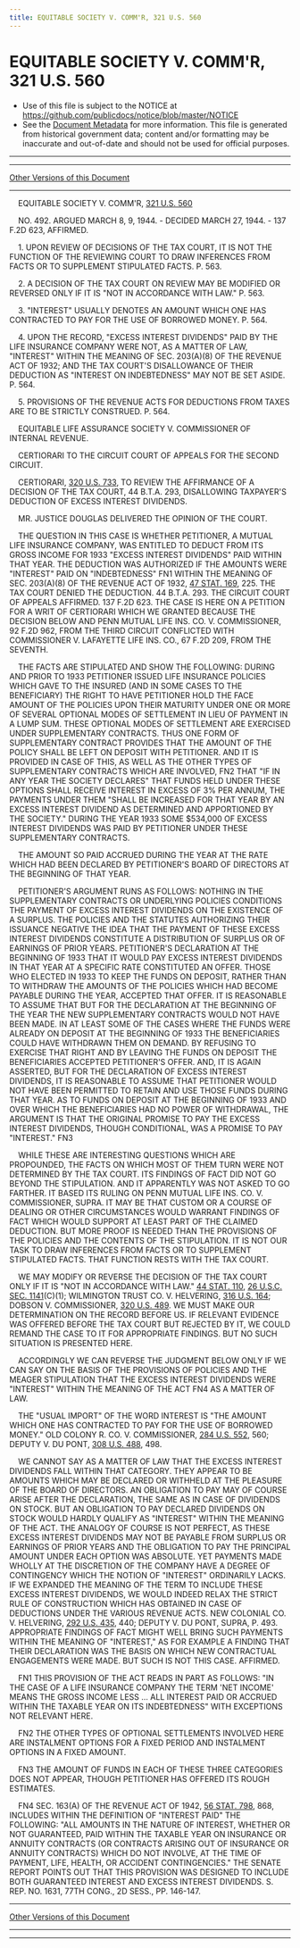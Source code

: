 ```yaml
---
title: EQUITABLE SOCIETY V. COMM'R, 321 U.S. 560
---
```


# EQUITABLE SOCIETY V. COMM'R, 321 U.S. 560

* Use of this file is subject to the NOTICE at https://github.com/publicdocs/notice/blob/master/NOTICE
* See the [Document Metadata](../../../index.md) for more information.
  This file is generated from historical government data; content and/or formatting may be inaccurate and out-of-date and should not be used for official purposes.

----------
----------

[Other Versions of this Document](https://publicdocs.github.io/go/links?ns=uslm-x&ref=%2Fus%2Fcourts%2Fscotus%2FusReporter%2F321%2F560)

----------

    EQUITABLE SOCIETY V. COMM'R, [321 U.S. 560][/us/courts/scotus/usReporter/321/560]

    NO. 492.  ARGUED MARCH 8, 9, 1944.  - DECIDED MARCH 27, 1944.  - 137 F.2D 623, AFFIRMED.

    1.  UPON REVIEW OF DECISIONS OF THE TAX COURT, IT IS NOT THE FUNCTION OF THE REVIEWING COURT TO DRAW INFERENCES FROM FACTS OR TO SUPPLEMENT STIPULATED FACTS.  P. 563.

    2.  A DECISION OF THE TAX COURT ON REVIEW MAY BE MODIFIED OR REVERSED ONLY IF IT IS "NOT IN ACCORDANCE WITH LAW."  P. 563.

    3.  "INTEREST" USUALLY DENOTES AN AMOUNT WHICH ONE HAS CONTRACTED TO PAY FOR THE USE OF BORROWED MONEY.  P. 564.

    4.  UPON THE RECORD, "EXCESS INTEREST DIVIDENDS" PAID BY THE LIFE INSURANCE COMPANY WERE NOT, AS A MATTER OF LAW, "INTEREST" WITHIN THE MEANING OF SEC. 203(A)(8) OF THE REVENUE ACT OF 1932; AND THE TAX COURT'S DISALLOWANCE OF THEIR DEDUCTION AS "INTEREST ON INDEBTEDNESS" MAY NOT BE SET ASIDE.  P. 564.

    5.  PROVISIONS OF THE REVENUE ACTS FOR DEDUCTIONS FROM TAXES ARE TO BE STRICTLY CONSTRUED.  P. 564.

    EQUITABLE LIFE ASSURANCE SOCIETY V. COMMISSIONER OF INTERNAL REVENUE.

    CERTIORARI TO THE CIRCUIT COURT OF APPEALS FOR THE SECOND CIRCUIT.

    CERTIORARI, [320 U.S. 733][/us/courts/scotus/usReporter/320/733], TO REVIEW THE AFFIRMANCE OF A DECISION OF THE TAX COURT, 44 B.T.A. 293, DISALLOWING TAXPAYER'S DEDUCTION OF EXCESS INTEREST DIVIDENDS.

    MR. JUSTICE DOUGLAS DELIVERED THE OPINION OF THE COURT.

    THE QUESTION IN THIS CASE IS WHETHER PETITIONER, A MUTUAL LIFE INSURANCE COMPANY, WAS ENTITLED TO DEDUCT FROM ITS GROSS INCOME FOR 1933 "EXCESS INTEREST DIVIDENDS" PAID WITHIN THAT YEAR.  THE DEDUCTION WAS AUTHORIZED IF THE AMOUNTS WERE "INTEREST" PAID ON "INDEBTEDNESS" FN1  WITHIN THE MEANING OF SEC. 203(A)(8) OF THE REVENUE ACT OF 1932, [47 STAT. 169][/us/stat/47/169], 225.  THE TAX COURT DENIED THE DEDUCTION.  44 B.T.A. 293.  THE CIRCUIT COURT OF APPEALS AFFIRMED.  137 F.2D 623.  THE CASE IS HERE ON A PETITION FOR A WRIT OF CERTIORARI WHICH WE GRANTED BECAUSE THE DECISION BELOW AND PENN MUTUAL LIFE INS. CO. V. COMMISSIONER, 92 F.2D 962, FROM THE THIRD CIRCUIT CONFLICTED WITH COMMISSIONER V. LAFAYETTE LIFE INS. CO., 67 F.2D 209, FROM THE SEVENTH.

    THE FACTS ARE STIPULATED AND SHOW THE FOLLOWING:  DURING AND PRIOR TO 1933 PETITIONER ISSUED LIFE INSURANCE POLICIES WHICH GAVE TO THE INSURED (AND IN SOME CASES TO THE BENEFICIARY) THE RIGHT TO HAVE PETITIONER HOLD THE FACE AMOUNT OF THE POLICIES UPON THEIR MATURITY UNDER ONE OR MORE OF SEVERAL OPTIONAL MODES OF SETTLEMENT IN LIEU OF PAYMENT IN A LUMP SUM.  THESE OPTIONAL MODES OF SETTLEMENT ARE EXERCISED UNDER SUPPLEMENTARY CONTRACTS.  THUS ONE FORM OF SUPPLEMENTARY CONTRACT PROVIDES THAT THE AMOUNT OF THE POLICY SHALL BE LEFT ON DEPOSIT WITH PETITIONER.  AND IT IS PROVIDED IN CASE OF THIS, AS WELL AS THE OTHER TYPES OF SUPPLEMENTARY CONTRACTS WHICH ARE INVOLVED,  FN2  THAT "IF IN ANY YEAR THE SOCIETY DECLARES" THAT FUNDS HELD UNDER THESE OPTIONS SHALL RECEIVE INTEREST IN EXCESS OF 3% PER ANNUM, THE PAYMENTS UNDER THEM "SHALL BE INCREASED FOR THAT YEAR BY AN EXCESS INTEREST DIVIDEND AS DETERMINED AND APPORTIONED BY THE SOCIETY."  DURING THE YEAR 1933 SOME $534,000 OF EXCESS INTEREST DIVIDENDS WAS PAID BY PETITIONER UNDER THESE SUPPLEMENTARY CONTRACTS.

    THE AMOUNT SO PAID ACCRUED DURING THE YEAR AT THE RATE WHICH HAD BEEN DECLARED BY PETITIONER'S BOARD OF DIRECTORS AT THE BEGINNING OF THAT YEAR.

    PETITIONER'S ARGUMENT RUNS AS FOLLOWS:  NOTHING IN THE SUPPLEMENTARY CONTRACTS OR UNDERLYING POLICIES CONDITIONS THE PAYMENT OF EXCESS INTEREST DIVIDENDS ON THE EXISTENCE OF A SURPLUS.  THE POLICIES AND THE STATUTES AUTHORIZING THEIR ISSUANCE NEGATIVE THE IDEA THAT THE PAYMENT OF THESE EXCESS INTEREST DIVIDENDS CONSTITUTE A DISTRIBUTION OF SURPLUS OR OF EARNINGS OF PRIOR YEARS.  PETITIONER'S DECLARATION AT THE BEGINNING OF 1933 THAT IT WOULD PAY EXCESS INTEREST DIVIDENDS IN THAT YEAR AT A SPECIFIC RATE CONSTITUTED AN OFFER.  THOSE WHO ELECTED IN 1933 TO KEEP THE FUNDS ON DEPOSIT, RATHER THAN TO WITHDRAW THE AMOUNTS OF THE POLICIES WHICH HAD BECOME PAYABLE DURING THE YEAR, ACCEPTED THAT OFFER.  IT IS REASONABLE TO ASSUME THAT BUT FOR THE DECLARATION AT THE BEGINNING OF THE YEAR THE NEW SUPPLEMENTARY CONTRACTS WOULD NOT HAVE BEEN MADE.  IN AT LEAST SOME OF THE CASES WHERE THE FUNDS WERE ALREADY ON DEPOSIT AT THE BEGINNING OF 1933 THE BENEFICIARIES COULD HAVE WITHDRAWN THEM ON DEMAND.  BY REFUSING TO EXERCISE THAT RIGHT AND BY LEAVING THE FUNDS ON DEPOSIT THE BENEFICIARIES ACCEPTED PETITIONER'S OFFER.  AND, IT IS AGAIN ASSERTED, BUT FOR THE DECLARATION OF EXCESS INTEREST DIVIDENDS, IT IS REASONABLE TO ASSUME THAT PETITIONER WOULD NOT HAVE BEEN PERMITTED TO RETAIN AND USE THOSE FUNDS DURING THAT YEAR.  AS TO FUNDS ON DEPOSIT AT THE BEGINNING OF 1933 AND OVER WHICH THE BENEFICIARIES HAD NO POWER OF WITHDRAWAL, THE ARGUMENT IS THAT THE ORIGINAL PROMISE TO PAY THE EXCESS INTEREST DIVIDENDS, THOUGH CONDITIONAL, WAS A PROMISE TO PAY "INTEREST."  FN3

    WHILE THESE ARE INTERESTING QUESTIONS WHICH ARE PROPOUNDED, THE FACTS ON WHICH MOST OF THEM TURN WERE NOT DETERMINED BY THE TAX COURT.  ITS FINDINGS OF FACT DID NOT GO BEYOND THE STIPULATION.  AND IT APPARENTLY WAS NOT ASKED TO GO FARTHER.  IT BASED ITS RULING ON PENN MUTUAL LIFE INS. CO. V. COMMISSIONER, SUPRA.  IT MAY BE THAT CUSTOM OR A COURSE OF DEALING OR OTHER CIRCUMSTANCES WOULD WARRANT FINDINGS OF FACT WHICH WOULD SUPPORT AT LEAST PART OF THE CLAIMED DEDUCTION.  BUT MORE PROOF IS NEEDED THAN THE PROVISIONS OF THE POLICIES AND THE CONTENTS OF THE STIPULATION.  IT IS NOT OUR TASK TO DRAW INFERENCES FROM FACTS OR TO SUPPLEMENT STIPULATED FACTS.  THAT FUNCTION RESTS WITH THE TAX COURT.

    WE MAY MODIFY OR REVERSE THE DECISION OF THE TAX COURT ONLY IF IT IS "NOT IN ACCORDANCE WITH LAW."  [44 STAT. 110][/us/stat/44/110], [26 U.S.C. SEC. 1141][/us/usc/t26/s1141](C)(1); WILMINGTON TRUST CO. V. HELVERING, [316 U.S. 164][/us/courts/scotus/usReporter/316/164]; DOBSON V. COMMISSIONER, [320 U.S. 489][/us/courts/scotus/usReporter/320/489].  WE MUST MAKE OUR DETERMINATION ON THE RECORD BEFORE US.  IF RELEVANT EVIDENCE WAS OFFERED BEFORE THE TAX COURT BUT REJECTED BY IT, WE COULD REMAND THE CASE TO IT FOR APPROPRIATE FINDINGS.  BUT NO SUCH SITUATION IS PRESENTED HERE.

    ACCORDINGLY WE CAN REVERSE THE JUDGMENT BELOW ONLY IF WE CAN SAY ON THE BASIS OF THE PROVISIONS OF POLICIES AND THE MEAGER STIPULATION THAT THE EXCESS INTEREST DIVIDENDS WERE "INTEREST" WITHIN THE MEANING OF THE ACT FN4  AS A MATTER OF LAW.

    THE "USUAL IMPORT" OF THE WORD INTEREST IS "THE AMOUNT WHICH ONE HAS CONTRACTED TO PAY FOR THE USE OF BORROWED MONEY."  OLD COLONY R. CO. V. COMMISSIONER, [284 U.S. 552][/us/courts/scotus/usReporter/284/552], 560; DEPUTY V. DU PONT, [308 U.S. 488][/us/courts/scotus/usReporter/308/488], 498.

    WE CANNOT SAY AS A MATTER OF LAW THAT THE EXCESS INTEREST DIVIDENDS FALL WITHIN THAT CATEGORY.  THEY APPEAR TO BE AMOUNTS WHICH MAY BE DECLARED OR WITHHELD AT THE PLEASURE OF THE BOARD OF DIRECTORS.  AN OBLIGATION TO PAY MAY OF COURSE ARISE AFTER THE DECLARATION, THE SAME AS IN CASE OF DIVIDENDS ON STOCK.  BUT AN OBLIGATION TO PAY DECLARED DIVIDENDS ON STOCK WOULD HARDLY QUALIFY AS "INTEREST" WITHIN THE MEANING OF THE ACT.  THE ANALOGY OF COURSE IS NOT PERFECT, AS THESE EXCESS INTEREST DIVIDENDS MAY NOT BE PAYABLE FROM SURPLUS OR EARNINGS OF PRIOR YEARS AND THE OBLIGATION TO PAY THE PRINCIPAL AMOUNT UNDER EACH OPTION WAS ABSOLUTE.  YET PAYMENTS MADE WHOLLY AT THE DISCRETION OF THE COMPANY HAVE A DEGREE OF CONTINGENCY WHICH THE NOTION OF "INTEREST" ORDINARILY LACKS.  IF WE EXPANDED THE MEANING OF THE TERM TO INCLUDE THESE EXCESS INTEREST DIVIDENDS, WE WOULD INDEED RELAX THE STRICT RULE OF CONSTRUCTION WHICH HAS OBTAINED IN CASE OF DEDUCTIONS UNDER THE VARIOUS REVENUE ACTS.  NEW COLONIAL CO. V. HELVERING, [292 U.S. 435][/us/courts/scotus/usReporter/292/435], 440; DEPUTY V. DU PONT, SUPRA, P. 493.  APPROPRIATE FINDINGS OF FACT MIGHT WELL BRING SUCH PAYMENTS WITHIN THE MEANING OF "INTEREST," AS FOR EXAMPLE A FINDING THAT THEIR DECLARATION WAS THE BASIS ON WHICH NEW CONTRACTUAL ENGAGEMENTS WERE MADE.  BUT SUCH IS NOT THIS CASE.  AFFIRMED.

    FN1  THIS PROVISION OF THE ACT READS IN PART AS FOLLOWS:  "IN THE CASE OF A LIFE INSURANCE COMPANY THE TERM 'NET INCOME' MEANS THE GROSS INCOME LESS  ...  ALL INTEREST PAID OR ACCRUED WITHIN THE TAXABLE YEAR ON ITS INDEBTEDNESS" WITH EXCEPTIONS NOT RELEVANT HERE.

    FN2  THE OTHER TYPES OF OPTIONAL SETTLEMENTS INVOLVED HERE ARE INSTALMENT OPTIONS FOR A FIXED PERIOD AND INSTALMENT OPTIONS IN A FIXED AMOUNT.

    FN3  THE AMOUNT OF FUNDS IN EACH OF THESE THREE CATEGORIES DOES NOT APPEAR, THOUGH PETITIONER HAS OFFERED ITS ROUGH ESTIMATES.

    FN4  SEC. 163(A) OF THE REVENUE ACT OF 1942, [56 STAT. 798][/us/stat/56/798], 868, INCLUDES WITHIN THE DEFINITION OF "INTEREST PAID" THE FOLLOWING:  "ALL AMOUNTS IN THE NATURE OF INTEREST, WHETHER OR NOT GUARANTEED, PAID WITHIN THE TAXABLE YEAR ON INSURANCE OR ANNUITY CONTRACTS (OR CONTRACTS ARISING OUT OF INSURANCE OR ANNUITY CONTRACTS) WHICH DO NOT INVOLVE, AT THE TIME OF PAYMENT, LIFE, HEALTH, OR ACCIDENT CONTINGENCIES."  THE SENATE REPORT POINTS OUT THAT THIS PROVISION WAS DESIGNED TO INCLUDE BOTH GUARANTEED INTEREST AND EXCESS INTEREST DIVIDENDS.  S. REP. NO. 1631, 77TH CONG., 2D SESS., PP. 146-147.

----------

[Other Versions of this Document](https://publicdocs.github.io/go/links?ns=uslm-x&ref=%2Fus%2Fcourts%2Fscotus%2FusReporter%2F321%2F560)

----------
----------

[/us/courts/scotus/usReporter/321/560]: https://publicdocs.github.io/go/links?ns=uslm-x&ref=%2Fus%2Fcourts%2Fscotus%2FusReporter%2F321%2F560
[/us/courts/scotus/usReporter/320/733]: https://publicdocs.github.io/go/links?ns=uslm-x&ref=%2Fus%2Fcourts%2Fscotus%2FusReporter%2F320%2F733
[/us/stat/47/169]: https://publicdocs.github.io/go/links?ns=uslm&ref=%2Fus%2Fstat%2F47%2F169
[/us/stat/44/110]: https://publicdocs.github.io/go/links?ns=uslm&ref=%2Fus%2Fstat%2F44%2F110
[/us/usc/t26/s1141]: https://publicdocs.github.io/go/links?ns=uslm&ref=%2Fus%2Fusc%2Ft26%2Fs1141
[/us/courts/scotus/usReporter/316/164]: https://publicdocs.github.io/go/links?ns=uslm-x&ref=%2Fus%2Fcourts%2Fscotus%2FusReporter%2F316%2F164
[/us/courts/scotus/usReporter/320/489]: https://publicdocs.github.io/go/links?ns=uslm-x&ref=%2Fus%2Fcourts%2Fscotus%2FusReporter%2F320%2F489
[/us/courts/scotus/usReporter/284/552]: https://publicdocs.github.io/go/links?ns=uslm-x&ref=%2Fus%2Fcourts%2Fscotus%2FusReporter%2F284%2F552
[/us/courts/scotus/usReporter/308/488]: https://publicdocs.github.io/go/links?ns=uslm-x&ref=%2Fus%2Fcourts%2Fscotus%2FusReporter%2F308%2F488
[/us/courts/scotus/usReporter/292/435]: https://publicdocs.github.io/go/links?ns=uslm-x&ref=%2Fus%2Fcourts%2Fscotus%2FusReporter%2F292%2F435
[/us/stat/56/798]: https://publicdocs.github.io/go/links?ns=uslm&ref=%2Fus%2Fstat%2F56%2F798


